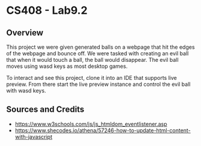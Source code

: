 # CS408 - Lab9.2

## Overview

This project we were given generated balls on a webpage that hit the edges of the webpage and bounce off. We were tasked with creating an evil ball that when it would touch a ball, the ball would disappear. The evil ball moves using wasd keys as most desktop games. 

To interact and see this project, clone it into an IDE that supports live preview. From there start the live preview instance and control the evil ball with wasd keys.

## Sources and Credits

- https://www.w3schools.com/js/js_htmldom_eventlistener.asp
- https://www.shecodes.io/athena/57246-how-to-update-html-content-with-javascript


